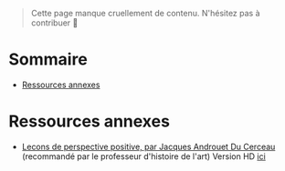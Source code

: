 <!-- TITLE: Cours de Dessin à Main Levée -->
<!-- SUBTITLE: Page d'accueil des cours de Dessin à Main Levée -->

> Cette page manque cruellement de contenu. N'hésitez pas à contribuer 🙂
# Sommaire
* [Ressources annexes](#ressources-annexes)


<a name="ressources-annexes"/>


# Ressources annexes

* [Lecons de perspective positive, par Jacques Androuet Du Cerceau](/uploads/dessin-main-levee/lecons-de-perspective-positive-jacques-androuet-du-cerceau-light.pdf "Lecons De Perspective Positive Jacques Androuet Du Cerceau Light") (recommandé par le professeur d'histoire de l'art) Version HD [ici](/uploads/dessin-main-levee/lecons-de-perspective-positive-jacques-androuet-du-cerceau.pdf "Lecons de perspective positive, par Jacques Androuet Du Cerceau")


